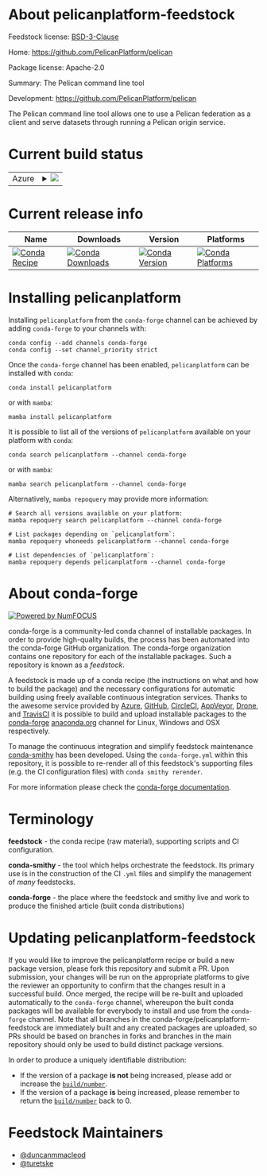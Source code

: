 About pelicanplatform-feedstock
===============================

Feedstock license: [BSD-3-Clause](https://github.com/conda-forge/pelicanplatform-feedstock/blob/main/LICENSE.txt)

Home: https://github.com/PelicanPlatform/pelican

Package license: Apache-2.0

Summary: The Pelican command line tool

Development: https://github.com/PelicanPlatform/pelican

The Pelican command line tool allows one to use a Pelican federation as
a client and serve datasets through running a Pelican origin service.


Current build status
====================


<table>
    
  <tr>
    <td>Azure</td>
    <td>
      <details>
        <summary>
          <a href="https://dev.azure.com/conda-forge/feedstock-builds/_build/latest?definitionId=20974&branchName=main">
            <img src="https://dev.azure.com/conda-forge/feedstock-builds/_apis/build/status/pelicanplatform-feedstock?branchName=main">
          </a>
        </summary>
        <table>
          <thead><tr><th>Variant</th><th>Status</th></tr></thead>
          <tbody><tr>
              <td>linux_64</td>
              <td>
                <a href="https://dev.azure.com/conda-forge/feedstock-builds/_build/latest?definitionId=20974&branchName=main">
                  <img src="https://dev.azure.com/conda-forge/feedstock-builds/_apis/build/status/pelicanplatform-feedstock?branchName=main&jobName=linux&configuration=linux%20linux_64_" alt="variant">
                </a>
              </td>
            </tr><tr>
              <td>osx_64</td>
              <td>
                <a href="https://dev.azure.com/conda-forge/feedstock-builds/_build/latest?definitionId=20974&branchName=main">
                  <img src="https://dev.azure.com/conda-forge/feedstock-builds/_apis/build/status/pelicanplatform-feedstock?branchName=main&jobName=osx&configuration=osx%20osx_64_" alt="variant">
                </a>
              </td>
            </tr><tr>
              <td>win_64</td>
              <td>
                <a href="https://dev.azure.com/conda-forge/feedstock-builds/_build/latest?definitionId=20974&branchName=main">
                  <img src="https://dev.azure.com/conda-forge/feedstock-builds/_apis/build/status/pelicanplatform-feedstock?branchName=main&jobName=win&configuration=win%20win_64_" alt="variant">
                </a>
              </td>
            </tr>
          </tbody>
        </table>
      </details>
    </td>
  </tr>
</table>

Current release info
====================

| Name | Downloads | Version | Platforms |
| --- | --- | --- | --- |
| [![Conda Recipe](https://img.shields.io/badge/recipe-pelicanplatform-green.svg)](https://anaconda.org/conda-forge/pelicanplatform) | [![Conda Downloads](https://img.shields.io/conda/dn/conda-forge/pelicanplatform.svg)](https://anaconda.org/conda-forge/pelicanplatform) | [![Conda Version](https://img.shields.io/conda/vn/conda-forge/pelicanplatform.svg)](https://anaconda.org/conda-forge/pelicanplatform) | [![Conda Platforms](https://img.shields.io/conda/pn/conda-forge/pelicanplatform.svg)](https://anaconda.org/conda-forge/pelicanplatform) |

Installing pelicanplatform
==========================

Installing `pelicanplatform` from the `conda-forge` channel can be achieved by adding `conda-forge` to your channels with:

```
conda config --add channels conda-forge
conda config --set channel_priority strict
```

Once the `conda-forge` channel has been enabled, `pelicanplatform` can be installed with `conda`:

```
conda install pelicanplatform
```

or with `mamba`:

```
mamba install pelicanplatform
```

It is possible to list all of the versions of `pelicanplatform` available on your platform with `conda`:

```
conda search pelicanplatform --channel conda-forge
```

or with `mamba`:

```
mamba search pelicanplatform --channel conda-forge
```

Alternatively, `mamba repoquery` may provide more information:

```
# Search all versions available on your platform:
mamba repoquery search pelicanplatform --channel conda-forge

# List packages depending on `pelicanplatform`:
mamba repoquery whoneeds pelicanplatform --channel conda-forge

# List dependencies of `pelicanplatform`:
mamba repoquery depends pelicanplatform --channel conda-forge
```


About conda-forge
=================

[![Powered by
NumFOCUS](https://img.shields.io/badge/powered%20by-NumFOCUS-orange.svg?style=flat&colorA=E1523D&colorB=007D8A)](https://numfocus.org)

conda-forge is a community-led conda channel of installable packages.
In order to provide high-quality builds, the process has been automated into the
conda-forge GitHub organization. The conda-forge organization contains one repository
for each of the installable packages. Such a repository is known as a *feedstock*.

A feedstock is made up of a conda recipe (the instructions on what and how to build
the package) and the necessary configurations for automatic building using freely
available continuous integration services. Thanks to the awesome service provided by
[Azure](https://azure.microsoft.com/en-us/services/devops/), [GitHub](https://github.com/),
[CircleCI](https://circleci.com/), [AppVeyor](https://www.appveyor.com/),
[Drone](https://cloud.drone.io/welcome), and [TravisCI](https://travis-ci.com/)
it is possible to build and upload installable packages to the
[conda-forge](https://anaconda.org/conda-forge) [anaconda.org](https://anaconda.org/)
channel for Linux, Windows and OSX respectively.

To manage the continuous integration and simplify feedstock maintenance
[conda-smithy](https://github.com/conda-forge/conda-smithy) has been developed.
Using the ``conda-forge.yml`` within this repository, it is possible to re-render all of
this feedstock's supporting files (e.g. the CI configuration files) with ``conda smithy rerender``.

For more information please check the [conda-forge documentation](https://conda-forge.org/docs/).

Terminology
===========

**feedstock** - the conda recipe (raw material), supporting scripts and CI configuration.

**conda-smithy** - the tool which helps orchestrate the feedstock.
                   Its primary use is in the construction of the CI ``.yml`` files
                   and simplify the management of *many* feedstocks.

**conda-forge** - the place where the feedstock and smithy live and work to
                  produce the finished article (built conda distributions)


Updating pelicanplatform-feedstock
==================================

If you would like to improve the pelicanplatform recipe or build a new
package version, please fork this repository and submit a PR. Upon submission,
your changes will be run on the appropriate platforms to give the reviewer an
opportunity to confirm that the changes result in a successful build. Once
merged, the recipe will be re-built and uploaded automatically to the
`conda-forge` channel, whereupon the built conda packages will be available for
everybody to install and use from the `conda-forge` channel.
Note that all branches in the conda-forge/pelicanplatform-feedstock are
immediately built and any created packages are uploaded, so PRs should be based
on branches in forks and branches in the main repository should only be used to
build distinct package versions.

In order to produce a uniquely identifiable distribution:
 * If the version of a package **is not** being increased, please add or increase
   the [``build/number``](https://docs.conda.io/projects/conda-build/en/latest/resources/define-metadata.html#build-number-and-string).
 * If the version of a package **is** being increased, please remember to return
   the [``build/number``](https://docs.conda.io/projects/conda-build/en/latest/resources/define-metadata.html#build-number-and-string)
   back to 0.

Feedstock Maintainers
=====================

* [@duncanmmacleod](https://github.com/duncanmmacleod/)
* [@turetske](https://github.com/turetske/)

